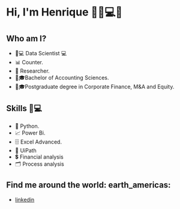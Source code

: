# **Hi, I'm Henrique** 🙋‍♂️💻👋

## Who am I? 

* 🧔💻 Data Scientist 💻
* 📊 Counter.
* 📒 Researcher.
* 🧔🎓Bachelor of Accounting Sciences.
* 🧔🎓Postgraduate degree in Corporate Finance, M&A and Equity.

## Skills  🧔💻

* 🐍 Python.
* 📈 Power Bi.
* 🗄  Excel Advanced.
* 🤖 UiPath
*  💲 Financial analysis
*  🗂 Process analysis

## Find me around the world: earth_americas:

* [linkedin]( https://www.linkedin.com/in/henriquegod%C3%AA/)
